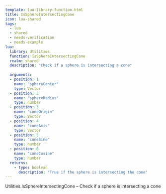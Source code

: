 ```yaml
---
template: lua-library-function.html
title: IsSphereIntersectingCone
icon: lua-shared
tags:
  - lua
  - shared
  - needs-verification
  - needs-example
lua:
  library: Utilities
  function: IsSphereIntersectingCone
  realm: shared
  description: "Check if a sphere is intersecting a cone"
  
  arguments:
  - position: 1
    name: "sphereCenter"
    type: Vector
  - position: 2
    name: "sphereRadius"
    type: number
  - position: 3
    name: "coneOrigin"
    type: Vector
  - position: 4
    name: "coneAxis"
    type: Vector
  - position: 5
    name: "coneSine"
    type: number
  - position: 6
    name: "coneCosine"
    type: number
  returns:
    - type: boolean
      description: "True if the sphere is intersecting the cone"
---
```


<div class="lua__search__keywords">
Utilities.IsSphereIntersectingCone &#x2013; Check if a sphere is intersecting a cone
</div>
